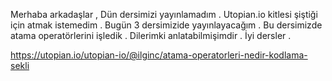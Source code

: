 Merhaba arkadaşlar , Dün dersimizi yayınlamadım . Utopian.io kitlesi şiştiği için atmak istemedim . Bugün 3 dersimizide yayınlayacağım . Bu dersimizde atama operatörlerini işledik . Dilerimki anlatabilmişimdir . İyi dersler .

https://utopian.io/utopian-io/@ilginc/atama-operatorleri-nedir-kodlama-sekli
